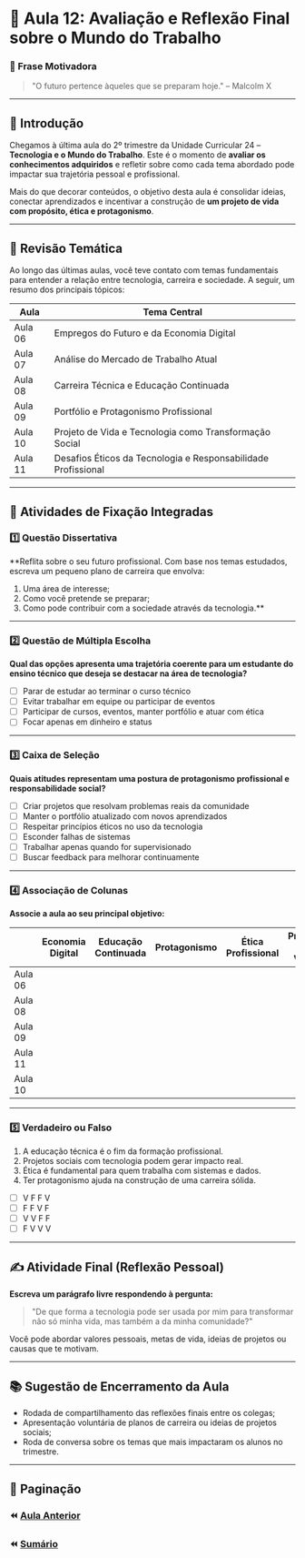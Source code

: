 # 📘 Aula 12: Avaliação e Reflexão Final sobre o Mundo do Trabalho

### 🎯 Frase Motivadora

> "O futuro pertence àqueles que se preparam hoje." – Malcolm X

---

## 🧭 Introdução

Chegamos à última aula do 2º trimestre da Unidade Curricular 24 – **Tecnologia e o Mundo do Trabalho**. Este é o momento de **avaliar os conhecimentos adquiridos** e refletir sobre como cada tema abordado pode impactar sua trajetória pessoal e profissional.

Mais do que decorar conteúdos, o objetivo desta aula é consolidar ideias, conectar aprendizados e incentivar a construção de **um projeto de vida com propósito, ética e protagonismo**.

---

## 🧩 Revisão Temática

Ao longo das últimas aulas, você teve contato com temas fundamentais para entender a relação entre tecnologia, carreira e sociedade. A seguir, um resumo dos principais tópicos:

| Aula    | Tema Central                                                  |
| ------- | ------------------------------------------------------------- |
| Aula 06 | Empregos do Futuro e da Economia Digital                      |
| Aula 07 | Análise do Mercado de Trabalho Atual                          |
| Aula 08 | Carreira Técnica e Educação Continuada                        |
| Aula 09 | Portfólio e Protagonismo Profissional                         |
| Aula 10 | Projeto de Vida e Tecnologia como Transformação Social        |
| Aula 11 | Desafios Éticos da Tecnologia e Responsabilidade Profissional |

---

## 🧠 Atividades de Fixação Integradas

### 1️⃣ Questão Dissertativa

\*\*Reflita sobre o seu futuro profissional. Com base nos temas estudados, escreva um pequeno plano de carreira que envolva:

1. Uma área de interesse;
2. Como você pretende se preparar;
3. Como pode contribuir com a sociedade através da tecnologia.\*\*

---

### 2️⃣ Questão de Múltipla Escolha

**Qual das opções apresenta uma trajetória coerente para um estudante do ensino técnico que deseja se destacar na área de tecnologia?**

- [ ] Parar de estudar ao terminar o curso técnico
- [ ] Evitar trabalhar em equipe ou participar de eventos
- [ ] Participar de cursos, eventos, manter portfólio e atuar com ética
- [ ] Focar apenas em dinheiro e status

---

### 3️⃣ Caixa de Seleção

**Quais atitudes representam uma postura de protagonismo profissional e responsabilidade social?**

- [ ] Criar projetos que resolvam problemas reais da comunidade
- [ ] Manter o portfólio atualizado com novos aprendizados
- [ ] Respeitar princípios éticos no uso da tecnologia
- [ ] Esconder falhas de sistemas
- [ ] Trabalhar apenas quando for supervisionado
- [ ] Buscar feedback para melhorar continuamente

---

### 4️⃣ Associação de Colunas

**Associe a aula ao seu principal objetivo:**

|         | Economia Digital | Educação Continuada | Protagonismo | Ética Profissional | Projeto de Vida |
| ------- | ---------------- | ------------------- | ------------ | ------------------ | --------------- |
| Aula 06 |                  |                     |              |                    |                 |
| Aula 08 |                  |                     |              |                    |                 |
| Aula 09 |                  |                     |              |                    |                 |
| Aula 11 |                  |                     |              |                    |                 |
| Aula 10 |                  |                     |              |                    |                 |

---

### 5️⃣ Verdadeiro ou Falso

1. A educação técnica é o fim da formação profissional.
2. Projetos sociais com tecnologia podem gerar impacto real.
3. Ética é fundamental para quem trabalha com sistemas e dados.
4. Ter protagonismo ajuda na construção de uma carreira sólida.

- [ ] V F F V
- [ ] F F V F
- [ ] V V F F
- [ ] F V V V

---

## ✍️ Atividade Final (Reflexão Pessoal)

**Escreva um parágrafo livre respondendo à pergunta:**

> "De que forma a tecnologia pode ser usada por mim para transformar não só minha vida, mas também a da minha comunidade?"

Você pode abordar valores pessoais, metas de vida, ideias de projetos ou causas que te motivam.

---

## 📚 Sugestão de Encerramento da Aula

- Rodada de compartilhamento das reflexões finais entre os colegas;
- Apresentação voluntária de planos de carreira ou ideias de projetos sociais;
- Roda de conversa sobre os temas que mais impactaram os alunos no trimestre.

---

## 📎 Paginação

### ⏪ [Aula Anterior](<./Aula 11: Simulação de Processo Seletivo.md>)

### ⏪ [Sumário](./README.md)
